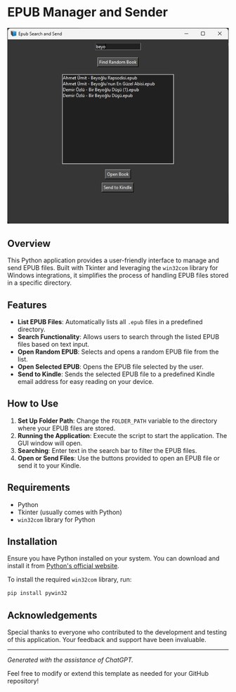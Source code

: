 # EPUB Manager and Sender

![Photo of program](https://raw.githubusercontent.com/dikeckaan/Kindle-Epub-Manager/main/manager.png)

## Overview
This Python application provides a user-friendly interface to manage and send EPUB files. Built with Tkinter and leveraging the `win32com` library for Windows integrations, it simplifies the process of handling EPUB files stored in a specific directory.

## Features

- **List EPUB Files**: Automatically lists all `.epub` files in a predefined directory.
- **Search Functionality**: Allows users to search through the listed EPUB files based on text input.
- **Open Random EPUB**: Selects and opens a random EPUB file from the list.
- **Open Selected EPUB**: Opens the EPUB file selected by the user.
- **Send to Kindle**: Sends the selected EPUB file to a predefined Kindle email address for easy reading on your device.

## How to Use

1. **Set Up Folder Path**: Change the `FOLDER_PATH` variable to the directory where your EPUB files are stored.
2. **Running the Application**: Execute the script to start the application. The GUI window will open.
3. **Searching**: Enter text in the search bar to filter the EPUB files.
4. **Open or Send Files**: Use the buttons provided to open an EPUB file or send it to your Kindle.

## Requirements

- Python
- Tkinter (usually comes with Python)
- `win32com` library for Python

## Installation

Ensure you have Python installed on your system. You can download and install it from [Python's official website](https://www.python.org/).

To install the required `win32com` library, run:

```bash
pip install pywin32
```

## Acknowledgements

Special thanks to everyone who contributed to the development and testing of this application. Your feedback and support have been invaluable.

---

*Generated with the assistance of ChatGPT.*

Feel free to modify or extend this template as needed for your GitHub repository!

